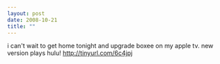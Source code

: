 ```yaml
---
layout: post
date: 2008-10-21
title: ""
---
```

i can't wait to get home tonight and upgrade boxee on my apple tv. new version plays hulu! http://tinyurl.com/6c4jpj